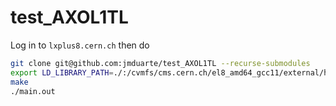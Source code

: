 # test_AXOL1TL

Log in to `lxplus8.cern.ch` then do

```bash
git clone git@github.com:jmduarte/test_AXOL1TL --recurse-submodules
export LD_LIBRARY_PATH=./:/cvmfs/cms.cern.ch/el8_amd64_gcc11/external/hls4mlEmulatorExtras/1.1.1-6933fcc7cdb4cdd5a649bd6579151d1b/lib64
make
./main.out
```

